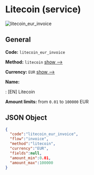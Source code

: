 
# Litecoin (service) 
![litecoin_eur_invoice](https://static.openfintech.io/payment_methods/litecoin_eur_invoice/logo.svg?w=400&c=v0.59.26#w200)  

## General 
 
**Code:** `litecoin_eur_invoice` 
 
**Method:** `litecoin` 
 [show -->](/payment-methods/litecoin/) 
 
**Currency:** `EUR` [show -->](/currencies/EUR/) 
 
**Name:** 
 
:	[EN] Litecoin 
 
**Amount limits:** from `0.01` to `100000` EUR 

## JSON Object 

```json
{
  "code":"litecoin_eur_invoice",
  "flow":"invoice",
  "method":"litecoin",
  "currency":"EUR",
  "fields":null,
  "amount_min":0.01,
  "amount_max":100000
}
```  
